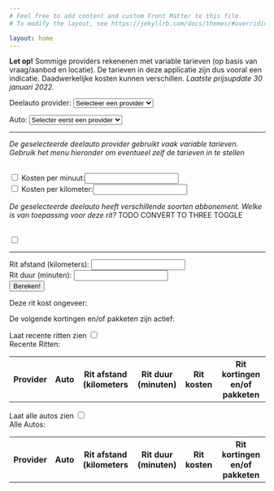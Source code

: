 ```yaml
---
# Feel free to add content and custom Front Matter to this file.
# To modify the layout, see https://jekyllrb.com/docs/themes/#overriding-theme-defaults

layout: home
---
```


<link rel="shortcut icon" type="image/x-icon" href="{{ "/assets/favicon.ico" | relative_url }}">

<script type = "text/javascript"
         src = "https://ajax.googleapis.com/ajax/libs/jquery/3.6.0/jquery.min.js"></script>

 <script src="{{ "/assets/js/deelauto.js" | relative_url }}"></script>

**Let op!** Sommige providers rekenenen met variable tarieven (op basis van vraag/aanbod en locatie). De tarieven in deze applicatie zijn dus vooral een indicatie. Daadwerkelijke kosten kunnen verschillen. *Laatste prijsupdate 30 januari 2022.*

<label for="vendors">Deelauto provider:</label>
<select name="vendors" id="vendors">
    <option value="none">Selecteer een provider</option>
</select>

<label for="cars">Auto:</label>
<select name="cars" id="cars">
    <option value="none">Selecter eerst een provider</option>
</select>


<div id="customization" class="customized">
    <hr>
    <div id="customized_sixt"
         <p><em>De geselecteerde deelauto provider gebruikt vaak variable tarieven. Gebruik het menu hieronder om eventueel zelf de tarieven in te stellen</em></p>
    <br>    
    <label class="toggl">
        <input id="timetoggl" type="checkbox"><span class="toggl round"></span>
    </label>
    <label for="timeoverride">Kosten per minuut:</label><input type="number" id="timeoverride" name="timeoverride">
    <br>
    <label class="toggl">
        <input id="kilometertoggl" type="checkbox"><span class="toggl round"></span>
    </label>
    <label for="kilometeroverride">Kosten per kilometer:</label><input type="number" id="kilometeroverride" name="kilometeroverride">
    <br>
    </div>
    <div id ="customized_mywheels">
        <p><em>De geselecteerde deelauto heeft verschillende soorten abbonement. Welke is van toepassing voor deze rit?</em> TODO CONVERT TO THREE TOGGLE</p>
        <br>
        <label class="toggl">
            <input id="kilometertoggl" type="checkbox"><span class="toggl round"></span>
        </label>
    </div>
    <hr>
</div>

<form id="journey_form">
    <label for="journey_km">Rit afstand (kilometers): </label>
    <input type="number" id="journey_kilometers" name="journey_kilometers" min="1" required >
    <br>
    <label for="journey_min">Rit duur (minuten): </label>
    <input type="number" id="journey_minutes" name="journey_minutes" min="1" required >
    <br>
  <button type="submit">Bereken!</button>
</form>

Deze rit kost ongeveer: <em><span id="journey_price"></span></em>

De volgende kortingen en/of pakketen zijn actief:
<em><span id="journey_discounts"></span></em>

Laat recente ritten zien <label class="toggl">
   <input id="kilometertoggl" type="checkbox"><span class="toggl round"></span>
</label>
<br>
Recente Ritten:
<table id="recent_results">
    <tr>
        <th>Provider</th>
        <th>Auto</th>
        <th>Rit afstand (kilometers</th>
        <th>Rit duur (minuten)</th>
        <th>Rit kosten</th>
        <th>Rit kortingen en/of pakketen</th>
    </tr>
</table>


Laat alle autos zien <label class="toggl">
   <input id="kilometertoggl" type="checkbox"><span class="toggl round"></span>
</label>
<br>
Alle Autos:
<table id="all_results">
    <tr>
        <th>Provider</th>
        <th>Auto</th>
        <th>Rit afstand (kilometers</th>
        <th>Rit duur (minuten)</th>
        <th>Rit kosten</th>
        <th>Rit kortingen en/of pakketen</th>
    </tr>
</table>
